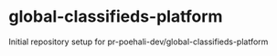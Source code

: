 # global-classifieds-platform

Initial repository setup for pr-poehali-dev/global-classifieds-platform
